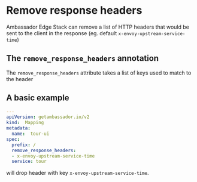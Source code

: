 # Remove response headers

Ambassador Edge Stack can remove a list of HTTP headers that would be sent to the client in the response (eg. default `x-envoy-upstream-service-time`)

## The `remove_response_headers` annotation

The `remove_response_headers` attribute takes a list of keys used to match to the header

## A basic example

```yaml
---
apiVersion: getambassador.io/v2
kind:  Mapping
metadata:
  name:  tour-ui
spec:
  prefix: /
  remove_response_headers:
  - x-envoy-upstream-service-time
  service: tour
```

will drop header with key `x-envoy-upstream-service-time`.
